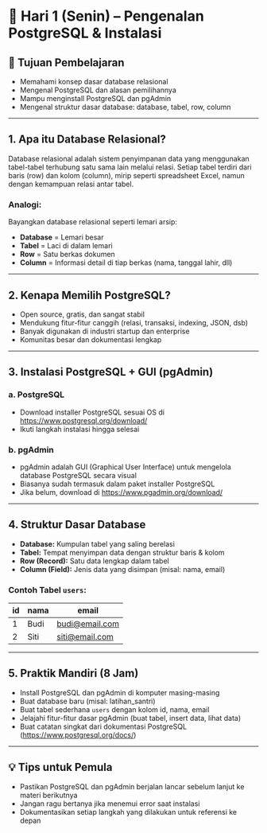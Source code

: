 # 📆 Hari 1 (Senin) – Pengenalan PostgreSQL & Instalasi

## 🎯 Tujuan Pembelajaran
- Memahami konsep dasar database relasional
- Mengenal PostgreSQL dan alasan pemilihannya
- Mampu menginstall PostgreSQL dan pgAdmin
- Mengenal struktur dasar database: database, tabel, row, column

---

## 1. Apa itu Database Relasional?
Database relasional adalah sistem penyimpanan data yang menggunakan tabel-tabel terhubung satu sama lain melalui relasi. Setiap tabel terdiri dari baris (row) dan kolom (column), mirip seperti spreadsheet Excel, namun dengan kemampuan relasi antar tabel.

### Analogi:
Bayangkan database relasional seperti lemari arsip:
- **Database** = Lemari besar
- **Tabel** = Laci di dalam lemari
- **Row** = Satu berkas dokumen
- **Column** = Informasi detail di tiap berkas (nama, tanggal lahir, dll)

---

## 2. Kenapa Memilih PostgreSQL?
- Open source, gratis, dan sangat stabil
- Mendukung fitur-fitur canggih (relasi, transaksi, indexing, JSON, dsb)
- Banyak digunakan di industri startup dan enterprise
- Komunitas besar dan dokumentasi lengkap

---

## 3. Instalasi PostgreSQL + GUI (pgAdmin)
### a. PostgreSQL
- Download installer PostgreSQL sesuai OS di https://www.postgresql.org/download/
- Ikuti langkah instalasi hingga selesai

### b. pgAdmin
- pgAdmin adalah GUI (Graphical User Interface) untuk mengelola database PostgreSQL secara visual
- Biasanya sudah termasuk dalam paket installer PostgreSQL
- Jika belum, download di https://www.pgadmin.org/download/

---

## 4. Struktur Dasar Database
- **Database:** Kumpulan tabel yang saling berelasi
- **Tabel:** Tempat menyimpan data dengan struktur baris & kolom
- **Row (Record):** Satu data lengkap dalam tabel
- **Column (Field):** Jenis data yang disimpan (misal: nama, email)

### Contoh Tabel `users`:
| id | nama      | email             |
|----|-----------|-------------------|
| 1  | Budi      | budi@email.com    |
| 2  | Siti      | siti@email.com    |

---

## 5. Praktik Mandiri (8 Jam)
- Install PostgreSQL dan pgAdmin di komputer masing-masing
- Buat database baru (misal: latihan_santri)
- Buat tabel sederhana `users` dengan kolom id, nama, email
- Jelajahi fitur-fitur dasar pgAdmin (buat tabel, insert data, lihat data)
- Buat catatan singkat dari dokumentasi PostgreSQL (https://www.postgresql.org/docs/)

---

## 💡 Tips untuk Pemula
- Pastikan PostgreSQL dan pgAdmin berjalan lancar sebelum lanjut ke materi berikutnya
- Jangan ragu bertanya jika menemui error saat instalasi
- Dokumentasikan setiap langkah yang dilakukan untuk referensi ke depan